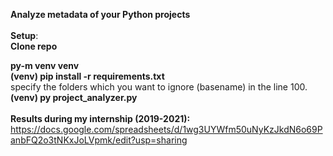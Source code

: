**Analyze metadata of your Python projects**</br>
</br>
**Setup**:</br>
**Clone repo**</br>

**py-m venv venv**</br>
**(venv) pip install -r requirements.txt**</br>
specify the folders which you want to ignore (basename) in the line 100.</br>
**(venv) py project_analyzer.py**</br>
</br>
**Results during my internship (2019-2021):**</br>
<https://docs.google.com/spreadsheets/d/1wg3UYWfm50uNyKzJkdN6o69PanbFQ2o3tNKxJoLVpmk/edit?usp=sharing>
